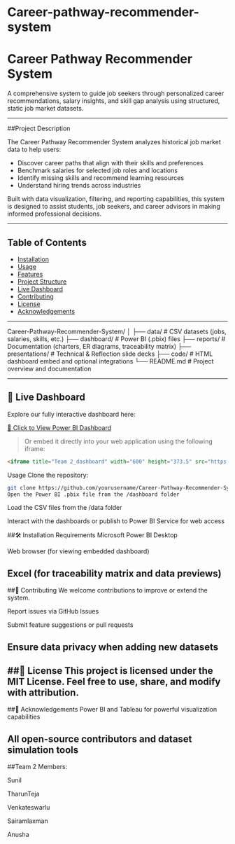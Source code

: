 # Career-pathway-recommender-system
# Career Pathway Recommender System  
A comprehensive system to guide job seekers through personalized career recommendations, salary insights, and skill gap analysis using structured, static job market datasets.

---

##Project Description

The Career Pathway Recommender System analyzes historical job market data to help users:
- Discover career paths that align with their skills and preferences
- Benchmark salaries for selected job roles and locations
- Identify missing skills and recommend learning resources
- Understand hiring trends across industries

Built with data visualization, filtering, and reporting capabilities, this system is designed to assist students, job seekers, and career advisors in making informed professional decisions.

---

## Table of Contents
- [Installation](#installation)
- [Usage](#usage)
- [Features](#features)
- [Project Structure](#project-structure)
- [Live Dashboard](#live-dashboard)
- [Contributing](#contributing)
- [License](#license)
- [Acknowledgements](#acknowledgements)

---

Career-Pathway-Recommender-System/
│
├── data/ # CSV datasets (jobs, salaries, skills, etc.)
├── dashboard/ # Power BI (.pbix) files
├── reports/ # Documentation (charters, ER diagrams, traceability matrix)
├── presentations/ # Technical & Reflection slide decks
├── code/ # HTML dashboard embed and optional integrations
└── README.md # Project overview and documentation




---

## 🚀 Live Dashboard

Explore our fully interactive dashboard here:

[🔗 Click to View Power BI Dashboard](https://app.powerbi.com/view?r=eyJrIjoiOTA0ZmE0NGItMGYzNi00ZjQ4LTlmMTQtZTBmYTk4OTIwYWI3IiwidCI6Ijc5Zjg4ODVjLTllM2MtNGVkNy05NzM2LTQ0M2VlMGQ4ZDRlYSIsImMiOjF9)

> Or embed it directly into your web application using the following iframe:

```html
<iframe title="Team 2_dashboard" width="600" height="373.5" src="https://app.powerbi.com/view?r=eyJrIjoiOTA0ZmE0NGItMGYzNi00ZjQ4LTlmMTQtZTBmYTk4OTIwYWI3IiwidCI6Ijc5Zjg4ODVjLTllM2MtNGVkNy05NzM2LTQ0M2VlMGQ4ZDRlYSIsImMiOjF9" frameborder="0" allowFullScreen="true"></iframe>
```
Usage
Clone the repository:

```bash
git clone https://github.com/yourusername/Career-Pathway-Recommender-System.git
Open the Power BI .pbix file from the /dashboard folder
```

Load the CSV files from the /data folder

Interact with the dashboards or publish to Power BI Service for web access

##🛠️ Installation Requirements
Microsoft Power BI Desktop

Web browser (for viewing embedded dashboard)

Excel (for traceability matrix and data previews)
---

##🤝 Contributing
We welcome contributions to improve or extend the system.

Report issues via GitHub Issues

Submit feature suggestions or pull requests

Ensure data privacy when adding new datasets
---

##📜 License
This project is licensed under the MIT License. Feel free to use, share, and modify with attribution.
---

##🙏 Acknowledgements
Power BI and Tableau for powerful visualization capabilities

All open-source contributors and dataset simulation tools
---

##Team 2 Members:

Sunil

TharunTeja

Venkateswarlu

Sairamlaxman

Anusha


